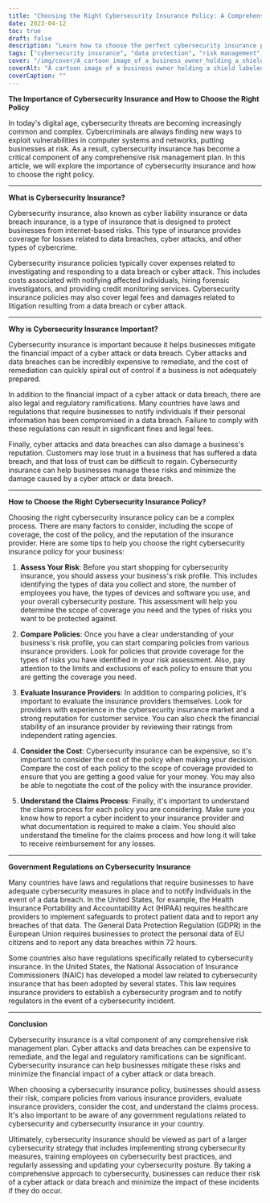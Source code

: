 ```yaml
---
title: "Choosing the Right Cybersecurity Insurance Policy: A Comprehensive Guide"
date: 2023-04-12
toc: true
draft: false
description: "Learn how to choose the perfect cybersecurity insurance policy to protect your business against cyber threats."
tags: ["cybersecurity insurance", "data protection", "risk management", "cybersecurity policy", "data security", "cyber attacks", "cyber insurance", "network security", "business continuity", "insurance coverage", "data breach", "insurance policy", "IT security", "incident response", "risk assessment", "cybercrime", "financial protection", "cyber threats", "insurance claims", "business insurance"]
cover: "/img/cover/A_cartoon_image_of_a_business_owner_holding_a_shield.png"
coverAlt: "A cartoon image of a business owner holding a shield labeled cybersecurity insurance and blocking cyber threats."
coverCaption: ""
---
```


**The Importance of Cybersecurity Insurance and How to Choose the Right Policy**

In today's digital age, cybersecurity threats are becoming increasingly common and complex. Cybercriminals are always finding new ways to exploit vulnerabilities in computer systems and networks, putting businesses at risk. As a result, cybersecurity insurance has become a critical component of any comprehensive risk management plan. In this article, we will explore the importance of cybersecurity insurance and how to choose the right policy.

______

**What is Cybersecurity Insurance?**

Cybersecurity insurance, also known as cyber liability insurance or data breach insurance, is a type of insurance that is designed to protect businesses from internet-based risks. This type of insurance provides coverage for losses related to data breaches, cyber attacks, and other types of cybercrime.

Cybersecurity insurance policies typically cover expenses related to investigating and responding to a data breach or cyber attack. This includes costs associated with notifying affected individuals, hiring forensic investigators, and providing credit monitoring services. Cybersecurity insurance policies may also cover legal fees and damages related to litigation resulting from a data breach or cyber attack.

______

**Why is Cybersecurity Insurance Important?**

Cybersecurity insurance is important because it helps businesses mitigate the financial impact of a cyber attack or data breach. Cyber attacks and data breaches can be incredibly expensive to remediate, and the cost of remediation can quickly spiral out of control if a business is not adequately prepared.

In addition to the financial impact of a cyber attack or data breach, there are also legal and regulatory ramifications. Many countries have laws and regulations that require businesses to notify individuals if their personal information has been compromised in a data breach. Failure to comply with these regulations can result in significant fines and legal fees.

Finally, cyber attacks and data breaches can also damage a business's reputation. Customers may lose trust in a business that has suffered a data breach, and that loss of trust can be difficult to regain. Cybersecurity insurance can help businesses manage these risks and minimize the damage caused by a cyber attack or data breach.

______

**How to Choose the Right Cybersecurity Insurance Policy?**

Choosing the right cybersecurity insurance policy can be a complex process. There are many factors to consider, including the scope of coverage, the cost of the policy, and the reputation of the insurance provider. Here are some tips to help you choose the right cybersecurity insurance policy for your business:

1. **Assess Your Risk**: Before you start shopping for cybersecurity insurance, you should assess your business's risk profile. This includes identifying the types of data you collect and store, the number of employees you have, the types of devices and software you use, and your overall cybersecurity posture. This assessment will help you determine the scope of coverage you need and the types of risks you want to be protected against.

2. **Compare Policies**: Once you have a clear understanding of your business's risk profile, you can start comparing policies from various insurance providers. Look for policies that provide coverage for the types of risks you have identified in your risk assessment. Also, pay attention to the limits and exclusions of each policy to ensure that you are getting the coverage you need.

3. **Evaluate Insurance Providers**: In addition to comparing policies, it's important to evaluate the insurance providers themselves. Look for providers with experience in the cybersecurity insurance market and a strong reputation for customer service. You can also check the financial stability of an insurance provider by reviewing their ratings from independent rating agencies.

4. **Consider the Cost**: Cybersecurity insurance can be expensive, so it's important to consider the cost of the policy when making your decision. Compare the cost of each policy to the scope of coverage provided to ensure that you are getting a good value for your money. You may also be able to negotiate the cost of the policy with the insurance provider.

5. **Understand the Claims Process**: Finally, it's important to understand the claims process for each policy you are considering. Make sure you know how to report a cyber incident to your insurance provider and what documentation is required to make a claim. You should also understand the timeline for the claims process and how long it will take to receive reimbursement for any losses.

______

**Government Regulations on Cybersecurity Insurance**

Many countries have laws and regulations that require businesses to have adequate cybersecurity measures in place and to notify individuals in the event of a data breach. In the United States, for example, the Health Insurance Portability and Accountability Act (HIPAA) requires healthcare providers to implement safeguards to protect patient data and to report any breaches of that data. The General Data Protection Regulation (GDPR) in the European Union requires businesses to protect the personal data of EU citizens and to report any data breaches within 72 hours.

Some countries also have regulations specifically related to cybersecurity insurance. In the United States, the National Association of Insurance Commissioners (NAIC) has developed a model law related to cybersecurity insurance that has been adopted by several states. This law requires insurance providers to establish a cybersecurity program and to notify regulators in the event of a cybersecurity incident.

______

**Conclusion**

Cybersecurity insurance is a vital component of any comprehensive risk management plan. Cyber attacks and data breaches can be expensive to remediate, and the legal and regulatory ramifications can be significant. Cybersecurity insurance can help businesses mitigate these risks and minimize the financial impact of a cyber attack or data breach.

When choosing a cybersecurity insurance policy, businesses should assess their risk, compare policies from various insurance providers, evaluate insurance providers, consider the cost, and understand the claims process. It's also important to be aware of any government regulations related to cybersecurity and cybersecurity insurance in your country.

Ultimately, cybersecurity insurance should be viewed as part of a larger cybersecurity strategy that includes implementing strong cybersecurity measures, training employees on cybersecurity best practices, and regularly assessing and updating your cybersecurity posture. By taking a comprehensive approach to cybersecurity, businesses can reduce their risk of a cyber attack or data breach and minimize the impact of these incidents if they do occur.